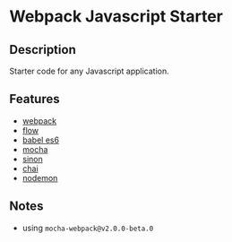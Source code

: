 # Webpack Javascript Starter

## Description
Starter code for any Javascript application.

## Features
- [webpack](https://webpack.js.org/)
- [flow](https://flow.org/)
- [babel es6](https://babeljs.io/)
- [mocha](https://mochajs.org/)
- [sinon](http://sinonjs.org/)
- [chai](http://www.chaijs.com/)
- [nodemon](https://nodemon.io/)

## Notes
- using `mocha-webpack@v2.0.0-beta.0`
